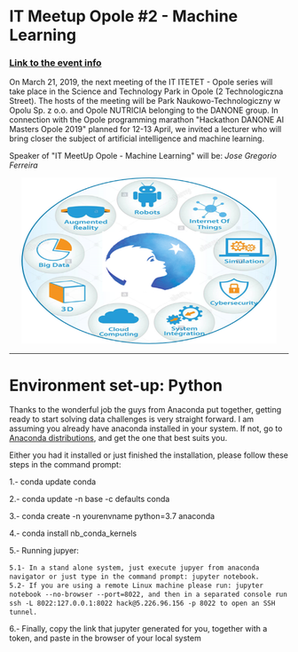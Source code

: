# IT Meetup Opole #2 - Machine Learning
### [Link to the event info ](https://itmeetupopole2.evenea.pl/)

On March 21, 2019, the next meeting of the IT ITETET - Opole series will take place in the Science and Technology Park in Opole (2 Technologiczna Street).
The hosts of the meeting will be Park Naukowo-Technologiczny w Opolu Sp. z o.o. and Opole NUTRICIA belonging to the DANONE group.
In connection with the Opole programming marathon "Hackathon DANONE AI Masters Opole 2019" planned for 12-13 April, we invited a lecturer who will bring closer the subject of artificial intelligence and machine learning.

Speaker of "IT MeetUp Opole - Machine Learning" will be: _Jose Gregorio Ferreira_

<p align="center">
  <img width="460" height="300" src="notebooks/img/Danone.png">
</p>

_______________________

# Environment set-up: Python
Thanks to the wonderful job the guys from Anaconda put together, getting ready to start solving data challenges is very straight forward.
I am assuming you already have anaconda installed in your system. If not, go to [Anaconda distributions](https://www.anaconda.com/distribution/), and get the one that best suits you.

Either you had it installed or just finished the installation, please follow these steps in the command prompt:

1.- conda update conda

2.- conda update -n base -c defaults conda

3.- conda create -n yourenvname python=3.7 anaconda

4.- conda install nb_conda_kernels

5.- Running jupyer:

	5.1- In a stand alone system, just execute jupyer from anaconda navigator or just type in the command prompt: jupyter notebook.
	5.2- If you are using a remote Linux machine please run: jupyter notebook --no-browser --port=8022, and then in a separated console run ssh -L 8022:127.0.0.1:8022 hack@5.226.96.156 -p 8022 to open an SSH tunnel.
	
6.- Finally, copy the link that jupyter generated for you, together with a token, and paste in the browser of your local system
